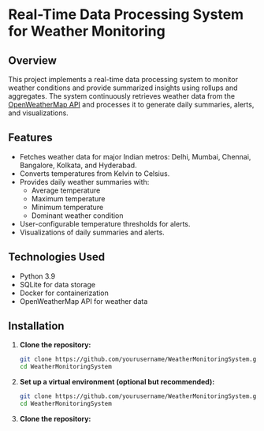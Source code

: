 # Real-Time Data Processing System for Weather Monitoring

## Overview
This project implements a real-time data processing system to monitor weather conditions and provide summarized insights using rollups and aggregates. The system continuously retrieves weather data from the [OpenWeatherMap API](https://openweathermap.org/) and processes it to generate daily summaries, alerts, and visualizations.

## Features
- Fetches weather data for major Indian metros: Delhi, Mumbai, Chennai, Bangalore, Kolkata, and Hyderabad.
- Converts temperatures from Kelvin to Celsius.
- Provides daily weather summaries with:
  - Average temperature
  - Maximum temperature
  - Minimum temperature
  - Dominant weather condition
- User-configurable temperature thresholds for alerts.
- Visualizations of daily summaries and alerts.

## Technologies Used
- Python 3.9
- SQLite for data storage
- Docker for containerization
- OpenWeatherMap API for weather data

## Installation

1. **Clone the repository:**
   ```bash
   git clone https://github.com/yourusername/WeatherMonitoringSystem.git
   cd WeatherMonitoringSystem
   
2. **Set up a virtual environment (optional but recommended):**
   ```bash
   git clone https://github.com/yourusername/WeatherMonitoringSystem.git
   cd WeatherMonitoringSystem
   ```
   
3. **Clone the repository:**
   
   


